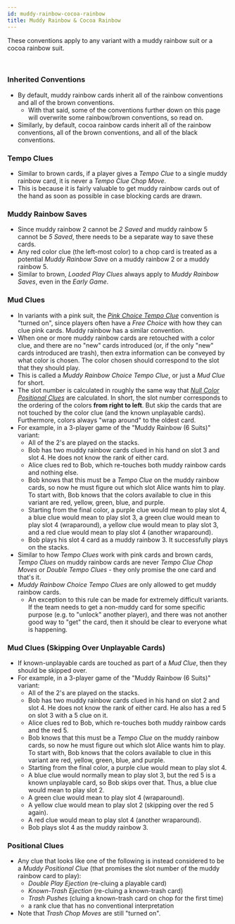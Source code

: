 ```yaml
---
id: muddy-rainbow-cocoa-rainbow
title: Muddy Rainbow & Cocoa Rainbow
---
```


These conventions apply to any variant with a muddy rainbow suit or a cocoa rainbow suit.

<br />

### Inherited Conventions

- By default, muddy rainbow cards inherit all of the rainbow conventions and all of the brown conventions.
  - With that said, some of the conventions further down on this page will overwrite some rainbow/brown conventions, so read on.
- Similarly, by default, cocoa rainbow cards inherit all of the rainbow conventions, all of the brown conventions, and all of the black conventions.

### Tempo Clues

- Similar to brown cards, if a player gives a *Tempo Clue* to a single muddy rainbow card, it is never a *Tempo Clue Chop Move*.
- This is because it is fairly valuable to get muddy rainbow cards out of the hand as soon as possible in case blocking cards are drawn.

### Muddy Rainbow Saves

- Since muddy rainbow 2 cannot be *2 Saved* and muddy rainbow 5 cannot be *5 Saved*, there needs to be a separate way to save these cards.
- Any red color clue (the left-most color) to a chop card is treated as a potential *Muddy Rainbow Save* on a muddy rainbow 2 or a muddy rainbow 5.
- Similar to brown, *Loaded Play Clues* always apply to *Muddy Rainbow Saves*, even in the *Early Game*.

### Mud Clues

- In variants with a pink suit, the *[Pink Choice Tempo Clue](pink.md#the-pink-choice-tempo-clue)* convention is "turned on", since players often have a *Free Choice* with how they can clue pink cards. Muddy rainbow has a similar convention.
- When one or more muddy rainbow cards are retouched with a color clue, and there are no "new" cards introduced (or, if the only "new" cards introduced are trash), then extra information can be conveyed by what color is chosen. The color chosen should correspond to the slot that they should play.
- This is called a *Muddy Rainbow Choice Tempo Clue*, or just a *Mud Clue* for short.
- The slot number is calculated in roughly the same way that *[Null Color Positional Clues](null.md#color-positional-clues)* are calculated. In short, the slot number corresponds to the ordering of the colors **from right to left**. But skip the cards that are not touched by the color clue (and the known unplayable cards). Furthermore, colors always "wrap around" to the oldest card.
- For example, in a 3-player game of the "Muddy Rainbow (6 Suits)" variant:
  - All of the 2's are played on the stacks.
  - Bob has two muddy rainbow cards clued in his hand on slot 3 and slot 4. He does not know the rank of either card.
  - Alice clues red to Bob, which re-touches both muddy rainbow cards and nothing else.
  - Bob knows that this must be a *Tempo Clue* on the muddy rainbow cards, so now he must figure out which slot Alice wants him to play. To start with, Bob knows that the colors available to clue in this variant are red, yellow, green, blue, and purple.
  - Starting from the final color, a purple clue would mean to play slot 4, a blue clue would mean to play slot 3, a green clue would mean to play slot 4 (wraparound), a yellow clue would mean to play slot 3, and a red clue would mean to play slot 4 (another wraparound).
  - Bob plays his slot 4 card as a muddy rainbow 3. It successfully plays on the stacks.
- Similar to how *Tempo Clues* work with pink cards and brown cards, *Tempo Clues* on muddy rainbow cards are never *Tempo Clue Chop Moves* or *Double Tempo Clues* - they only promise the one card and that's it.
- *Muddy Rainbow Choice Tempo Clues* are only allowed to get muddy rainbow cards.
  - An exception to this rule can be made for extremely difficult variants. If the team needs to get a non-muddy card for some specific purpose (e.g. to "unlock" another player), and there was not another good way to "get" the card, then it should be clear to everyone what is happening.

### Mud Clues (Skipping Over Unplayable Cards)

- If known-unplayable cards are touched as part of a *Mud Clue*, then they should be skipped over.
- For example, in a 3-player game of the "Muddy Rainbow (6 Suits)" variant:
  - All of the 2's are played on the stacks.
  - Bob has two muddy rainbow cards clued in his hand on slot 2 and slot 4. He does not know the rank of either card. He also has a red 5 on slot 3 with a 5 clue on it.
  - Alice clues red to Bob, which re-touches both muddy rainbow cards and the red 5.
  - Bob knows that this must be a *Tempo Clue* on the muddy rainbow cards, so now he must figure out which slot Alice wants him to play. To start with, Bob knows that the colors available to clue in this variant are red, yellow, green, blue, and purple.
  - Starting from the final color, a purple clue would mean to play slot 4.
  - A blue clue would normally mean to play slot 3, but the red 5 is a known unplayable card, so Bob skips over that. Thus, a blue clue would mean to play slot 2.
  - A green clue would mean to play slot 4 (wraparound).
  - A yellow clue would mean to play slot 2 (skipping over the red 5 again).
  - A red clue would mean to play slot 4 (another wraparound).
  - Bob plays slot 4 as the muddy rainbow 3.

### Positional Clues

- Any clue that looks like one of the following is instead considered to be a *Muddy Positional Clue* (that promises the slot number of the muddy rainbow card to play):
  - *Double Play Ejection* (re-cluing a playable card)
  - *Known-Trash Ejection* (re-cluing a known-trash card)
  - *Trash Pushes* (cluing a known-trash card on chop for the first time)
  - a rank clue that has no conventional interpretation
- Note that *Trash Chop Moves* are still "turned on".
